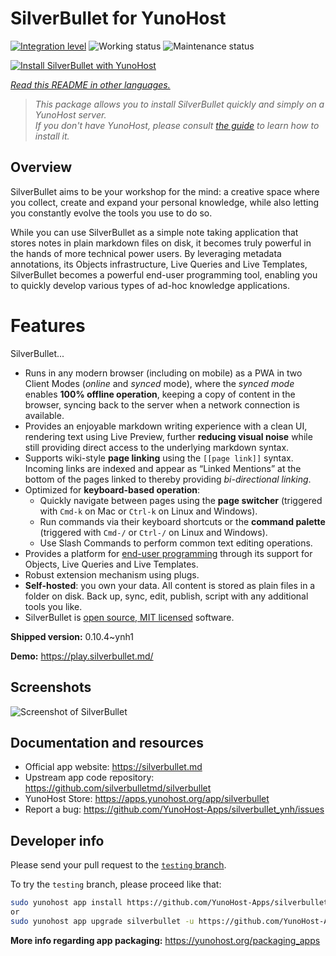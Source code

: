 <!--
N.B.: This README was automatically generated by <https://github.com/YunoHost/apps/tree/master/tools/readme_generator>
It shall NOT be edited by hand.
-->

# SilverBullet for YunoHost

[![Integration level](https://apps.yunohost.org/badge/integration/silverbullet)](https://ci-apps.yunohost.org/ci/apps/silverbullet/)
![Working status](https://apps.yunohost.org/badge/state/silverbullet)
![Maintenance status](https://apps.yunohost.org/badge/maintained/silverbullet)

[![Install SilverBullet with YunoHost](https://install-app.yunohost.org/install-with-yunohost.svg)](https://install-app.yunohost.org/?app=silverbullet)

*[Read this README in other languages.](./ALL_README.md)*

> *This package allows you to install SilverBullet quickly and simply on a YunoHost server.*  
> *If you don't have YunoHost, please consult [the guide](https://yunohost.org/install) to learn how to install it.*

## Overview

SilverBullet aims to be your workshop for the mind: a creative space where you collect, create and expand your personal knowledge, while also letting you constantly evolve the tools you use to do so.

While you can use SilverBullet as a simple note taking application that stores notes in plain markdown files on disk, it becomes truly powerful in the hands of more technical power users. By leveraging metadata annotations, its Objects infrastructure, Live Queries and Live Templates, SilverBullet becomes a powerful end-user programming tool, enabling you to quickly develop various types of ad-hoc knowledge applications.

# Features

SilverBullet...

- Runs in any modern browser (including on mobile) as a PWA in two Client Modes (_online_ and _synced_ mode), where the _synced mode_ enables **100% offline operation**, keeping a copy of content in the browser, syncing back to the server when a network connection is available.
- Provides an enjoyable markdown writing experience with a clean UI, rendering text using Live Preview, further **reducing visual noise** while still providing direct access to the underlying markdown syntax.
- Supports wiki-style **page linking** using the `[[page link]]` syntax. Incoming links are indexed and appear as “Linked Mentions” at the bottom of the pages linked to thereby providing _bi-directional linking_.
- Optimized for **keyboard-based operation**:
  - Quickly navigate between pages using the **page switcher** (triggered with `Cmd-k` on Mac or `Ctrl-k` on Linux and Windows).
  - Run commands via their keyboard shortcuts or the **command palette** (triggered with `Cmd-/` or `Ctrl-/` on Linux and Windows).
  - Use Slash Commands to perform common text editing operations.
- Provides a platform for [end-user programming](https://www.inkandswitch.com/end-user-programming/) through its support for Objects, Live Queries and Live Templates.
- Robust extension mechanism using plugs.
- **Self-hosted**: you own your data. All content is stored as plain files in a folder on disk. Back up, sync, edit, publish, script with any additional tools you like.
- SilverBullet is [open source, MIT licensed](https://github.com/silverbulletmd/silverbullet) software.


**Shipped version:** 0.10.4~ynh1

**Demo:** <https://play.silverbullet.md/>

## Screenshots

![Screenshot of SilverBullet](./doc/screenshots/silverbullet.jpg)

## Documentation and resources

- Official app website: <https://silverbullet.md>
- Upstream app code repository: <https://github.com/silverbulletmd/silverbullet>
- YunoHost Store: <https://apps.yunohost.org/app/silverbullet>
- Report a bug: <https://github.com/YunoHost-Apps/silverbullet_ynh/issues>

## Developer info

Please send your pull request to the [`testing` branch](https://github.com/YunoHost-Apps/silverbullet_ynh/tree/testing).

To try the `testing` branch, please proceed like that:

```bash
sudo yunohost app install https://github.com/YunoHost-Apps/silverbullet_ynh/tree/testing --debug
or
sudo yunohost app upgrade silverbullet -u https://github.com/YunoHost-Apps/silverbullet_ynh/tree/testing --debug
```

**More info regarding app packaging:** <https://yunohost.org/packaging_apps>
